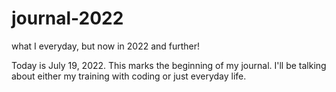# journal-2022
what I everyday, but now in 2022 and further!

Today is July 19, 2022. This marks the beginning of my journal. I'll be talking about either my training with coding or just everyday life.
